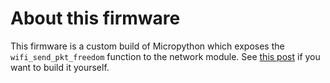 # About this firmware
This firmware is a custom build of Micropython which exposes the `wifi_send_pkt_freedom` function to the network module. See [this post](https://forum.micropython.org/viewtopic.php?t=3389) if you want to build it yourself.
